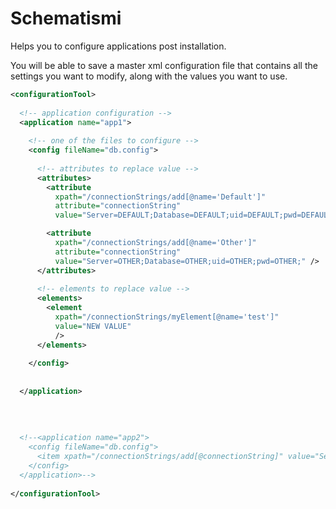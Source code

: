 Schematismi
=======================

Helps you to configure applications post installation.

You will be able to save a master xml configuration file that contains all the settings you want to modify, along with the values you want to use.

```xml
<configurationTool>
  
  <!-- application configuration -->
  <application name="app1">
    
    <!-- one of the files to configure -->
    <config fileName="db.config">
      
      <!-- attributes to replace value -->
      <attributes>
        <attribute 
          xpath="/connectionStrings/add[@name='Default']" 
          attribute="connectionString"
          value="Server=DEFAULT;Database=DEFAULT;uid=DEFAULT;pwd=DEFAULT;" />

        <attribute
          xpath="/connectionStrings/add[@name='Other']"
          attribute="connectionString"
          value="Server=OTHER;Database=OTHER;uid=OTHER;pwd=OTHER;" />
      </attributes>
      
      <!-- elements to replace value -->
      <elements>
        <element 
          xpath="/connectionStrings/myElement[@name='test']"
          value="NEW VALUE"
          />
      </elements>
      
    </config>
    
    
  </application>
  
  
  
  
  <!--<application name="app2">
    <config fileName="db.config">
      <item xpath="/connectionStrings/add[@connectionString]" value="Server=REPLACED;Database=REPLACED;uid=REPLACED;pwd=REPLACED;" />
    </config>
  </application>-->
  
</configurationTool>
```